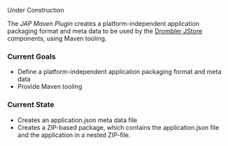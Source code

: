Under Construction

The _JAP Maven Plugin_ creates a platform-independent application packaging format and meta data to be used by the [Drombler JStore](../drombler-jstore) components, using Maven tooling.

### Current Goals
* Define a platform-independent application packaging format and meta data
* Provide Maven tooling

### Current State
* Creates an application.json meta data file
* Creates a ZIP-based package, which contains the application.json file and the application in a nested ZIP-file. 


